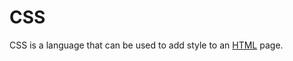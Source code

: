<h1>CSS</h1>

<p>CSS is a language that can be used to add style to an <a href="/wiki/HTML">HTML</a> page.</p>